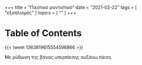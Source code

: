 +++
title = "Πιεστικό ραντιστικό"
date = "2021-02-22"
tags = [ "εξοπλισμός" ]
topics = [ "" ]
+++


# Table of Contents



{{< tweet 1363819615554596866 >}}

Με ρύθμιση της βάνας υπερπίεσης αυξάνω πίεση.
